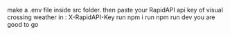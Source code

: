 make a .env file inside src folder.
then paste your RapidAPI api key of visual crossing weather in  :  X-RapidAPI-Key
run npm i
run npm run dev
you are good to go
